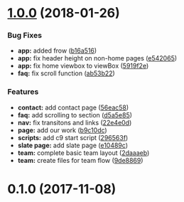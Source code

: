 <a name="1.0.0"></a>
# [1.0.0](https://github.com/Beg-in/homepage/compare/0.1.0...1.0.0) (2018-01-26)


### Bug Fixes

* **app:** added frow ([b16a516](https://github.com/Beg-in/homepage/commit/b16a516))
* **app:** fix header height on non-home pages ([e542065](https://github.com/Beg-in/homepage/commit/e542065))
* **app:** fix home viewbox to viewBox ([5919f2e](https://github.com/Beg-in/homepage/commit/5919f2e))
* **faq:** fix scroll function ([ab53b22](https://github.com/Beg-in/homepage/commit/ab53b22))


### Features

* **contact:** add contact page ([56eac58](https://github.com/Beg-in/homepage/commit/56eac58))
* **faq:** add scrolling to section ([d5a5e85](https://github.com/Beg-in/homepage/commit/d5a5e85))
* **nav:** fix transitons and links ([22e4e0d](https://github.com/Beg-in/homepage/commit/22e4e0d))
* **page:** add our work ([b9c10dc](https://github.com/Beg-in/homepage/commit/b9c10dc))
* **scripts:** add c9 start script ([296563f](https://github.com/Beg-in/homepage/commit/296563f))
* **slate page:** add slate page ([e10489c](https://github.com/Beg-in/homepage/commit/e10489c))
* **team:** complete basic team layout ([2daaaeb](https://github.com/Beg-in/homepage/commit/2daaaeb))
* **team:** create files for team flow ([9de8869](https://github.com/Beg-in/homepage/commit/9de8869))



<a name="0.1.0"></a>
# 0.1.0 (2017-11-08)



